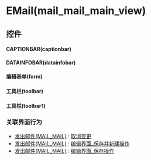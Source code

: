 # EMail(mail_mail_main_view)  <!-- {docsify-ignore-all} -->



## 控件
#### CAPTIONBAR(captionbar)
#### DATAINFOBAR(datainfobar)
#### 编辑表单(form)
#### 工具栏(toolbar)
#### 工具栏(toolbar1)


### 关联界面行为
  * [发出邮件(MAIL_MAIL)](module/mail/mail_mail) : [取消变更](module/mail/mail_mail#界面行为)
  * [发出邮件(MAIL_MAIL)](module/mail/mail_mail) : [编辑界面_保存并新建操作](module/mail/mail_mail#界面行为)
  * [发出邮件(MAIL_MAIL)](module/mail/mail_mail) : [编辑界面_保存操作](module/mail/mail_mail#界面行为)

<script>
 const { createApp } = Vue
  createApp({
    data() {
      return {

      }
    }
  }).use(ElementPlus).mount('#app')
</script>